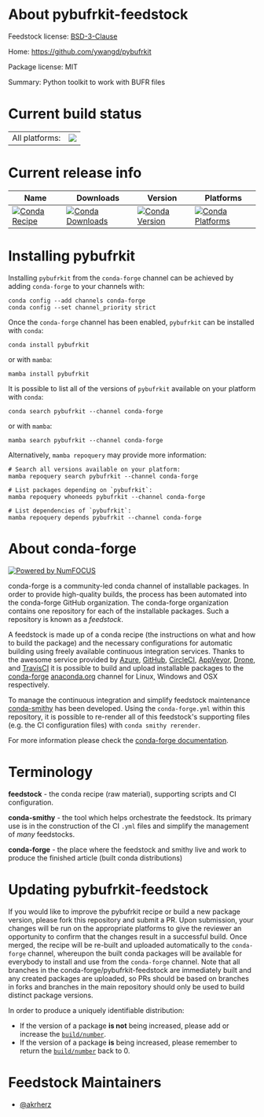 About pybufrkit-feedstock
=========================

Feedstock license: [BSD-3-Clause](https://github.com/conda-forge/pybufrkit-feedstock/blob/main/LICENSE.txt)

Home: https://github.com/ywangd/pybufrkit

Package license: MIT

Summary: Python toolkit to work with BUFR files

Current build status
====================


<table><tr><td>All platforms:</td>
    <td>
      <a href="https://dev.azure.com/conda-forge/feedstock-builds/_build/latest?definitionId=20864&branchName=main">
        <img src="https://dev.azure.com/conda-forge/feedstock-builds/_apis/build/status/pybufrkit-feedstock?branchName=main">
      </a>
    </td>
  </tr>
</table>

Current release info
====================

| Name | Downloads | Version | Platforms |
| --- | --- | --- | --- |
| [![Conda Recipe](https://img.shields.io/badge/recipe-pybufrkit-green.svg)](https://anaconda.org/conda-forge/pybufrkit) | [![Conda Downloads](https://img.shields.io/conda/dn/conda-forge/pybufrkit.svg)](https://anaconda.org/conda-forge/pybufrkit) | [![Conda Version](https://img.shields.io/conda/vn/conda-forge/pybufrkit.svg)](https://anaconda.org/conda-forge/pybufrkit) | [![Conda Platforms](https://img.shields.io/conda/pn/conda-forge/pybufrkit.svg)](https://anaconda.org/conda-forge/pybufrkit) |

Installing pybufrkit
====================

Installing `pybufrkit` from the `conda-forge` channel can be achieved by adding `conda-forge` to your channels with:

```
conda config --add channels conda-forge
conda config --set channel_priority strict
```

Once the `conda-forge` channel has been enabled, `pybufrkit` can be installed with `conda`:

```
conda install pybufrkit
```

or with `mamba`:

```
mamba install pybufrkit
```

It is possible to list all of the versions of `pybufrkit` available on your platform with `conda`:

```
conda search pybufrkit --channel conda-forge
```

or with `mamba`:

```
mamba search pybufrkit --channel conda-forge
```

Alternatively, `mamba repoquery` may provide more information:

```
# Search all versions available on your platform:
mamba repoquery search pybufrkit --channel conda-forge

# List packages depending on `pybufrkit`:
mamba repoquery whoneeds pybufrkit --channel conda-forge

# List dependencies of `pybufrkit`:
mamba repoquery depends pybufrkit --channel conda-forge
```


About conda-forge
=================

[![Powered by
NumFOCUS](https://img.shields.io/badge/powered%20by-NumFOCUS-orange.svg?style=flat&colorA=E1523D&colorB=007D8A)](https://numfocus.org)

conda-forge is a community-led conda channel of installable packages.
In order to provide high-quality builds, the process has been automated into the
conda-forge GitHub organization. The conda-forge organization contains one repository
for each of the installable packages. Such a repository is known as a *feedstock*.

A feedstock is made up of a conda recipe (the instructions on what and how to build
the package) and the necessary configurations for automatic building using freely
available continuous integration services. Thanks to the awesome service provided by
[Azure](https://azure.microsoft.com/en-us/services/devops/), [GitHub](https://github.com/),
[CircleCI](https://circleci.com/), [AppVeyor](https://www.appveyor.com/),
[Drone](https://cloud.drone.io/welcome), and [TravisCI](https://travis-ci.com/)
it is possible to build and upload installable packages to the
[conda-forge](https://anaconda.org/conda-forge) [anaconda.org](https://anaconda.org/)
channel for Linux, Windows and OSX respectively.

To manage the continuous integration and simplify feedstock maintenance
[conda-smithy](https://github.com/conda-forge/conda-smithy) has been developed.
Using the ``conda-forge.yml`` within this repository, it is possible to re-render all of
this feedstock's supporting files (e.g. the CI configuration files) with ``conda smithy rerender``.

For more information please check the [conda-forge documentation](https://conda-forge.org/docs/).

Terminology
===========

**feedstock** - the conda recipe (raw material), supporting scripts and CI configuration.

**conda-smithy** - the tool which helps orchestrate the feedstock.
                   Its primary use is in the construction of the CI ``.yml`` files
                   and simplify the management of *many* feedstocks.

**conda-forge** - the place where the feedstock and smithy live and work to
                  produce the finished article (built conda distributions)


Updating pybufrkit-feedstock
============================

If you would like to improve the pybufrkit recipe or build a new
package version, please fork this repository and submit a PR. Upon submission,
your changes will be run on the appropriate platforms to give the reviewer an
opportunity to confirm that the changes result in a successful build. Once
merged, the recipe will be re-built and uploaded automatically to the
`conda-forge` channel, whereupon the built conda packages will be available for
everybody to install and use from the `conda-forge` channel.
Note that all branches in the conda-forge/pybufrkit-feedstock are
immediately built and any created packages are uploaded, so PRs should be based
on branches in forks and branches in the main repository should only be used to
build distinct package versions.

In order to produce a uniquely identifiable distribution:
 * If the version of a package **is not** being increased, please add or increase
   the [``build/number``](https://docs.conda.io/projects/conda-build/en/latest/resources/define-metadata.html#build-number-and-string).
 * If the version of a package **is** being increased, please remember to return
   the [``build/number``](https://docs.conda.io/projects/conda-build/en/latest/resources/define-metadata.html#build-number-and-string)
   back to 0.

Feedstock Maintainers
=====================

* [@akrherz](https://github.com/akrherz/)

